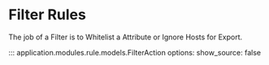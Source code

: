 # Filter Rules

The job of a Filter is to Whitelist a Attribute or Ignore Hosts for Export. 

::: application.modules.rule.models.FilterAction
    options:
      show_source: false
